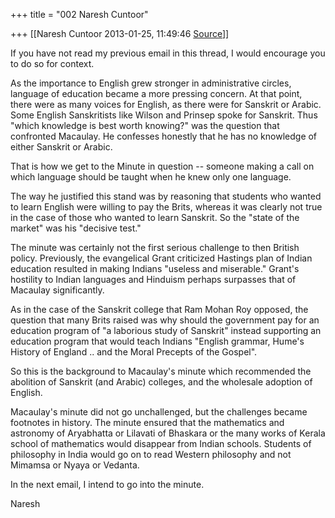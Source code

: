 +++
title = "002 Naresh Cuntoor"

+++
[[Naresh Cuntoor	2013-01-25, 11:49:46 [Source](https://groups.google.com/g/samskrita/c/Tget3vLYwJ8)]]



  
If you have not read my previous email in this thread, I would encourage you to do so for context.  
  
As the importance to English grew stronger in administrative circles, language of education became a more pressing concern. At that point, there were as many voices for English, as there were for Sanskrit or Arabic. Some English Sanskritists like Wilson and Prinsep spoke for Sanskrit. Thus "which knowledge is best worth knowing?" was the question that confronted Macaulay. He confesses honestly that he has no knowledge of either Sanskrit or Arabic.  
  
That is how we get to the Minute in question -- someone making a call on which language should be taught when he knew only one language.  
  
The way he justified this stand was by reasoning that students who wanted to learn English were willing to pay the Brits, whereas it was clearly not true in the case of those who wanted to learn Sanskrit. So the "state of the market" was his "decisive test."  
  
The minute was certainly not the first serious challenge to then British policy. Previously, the evangelical Grant criticized Hastings plan of Indian education resulted in making Indians "useless and miserable." Grant's hostility to Indian languages and Hinduism perhaps surpasses that of Macaulay significantly.  
  
As in the case of the Sanskrit college that Ram Mohan Roy opposed, the question that many Brits raised was why should the government pay for an education program of "a laborious study of Sanskrit" instead supporting an education program that would teach Indians "English grammar, Hume's History of England .. and the Moral Precepts of the Gospel".  
  
So this is the background to Macaulay's minute which recommended the abolition of Sanskrit (and Arabic) colleges, and the wholesale adoption of English.  
  
Macaulay's minute did not go unchallenged, but the challenges became footnotes in history. The minute ensured that the mathematics and astronomy of Aryabhatta or Lilavati of Bhaskara or the many works of Kerala school of mathematics would disappear from Indian schools. Students of philosophy in India would go on to read Western philosophy and not Mimamsa or Nyaya or Vedanta.  
  
In the next email, I intend to go into the minute.  
  
  
  

Naresh  

  

